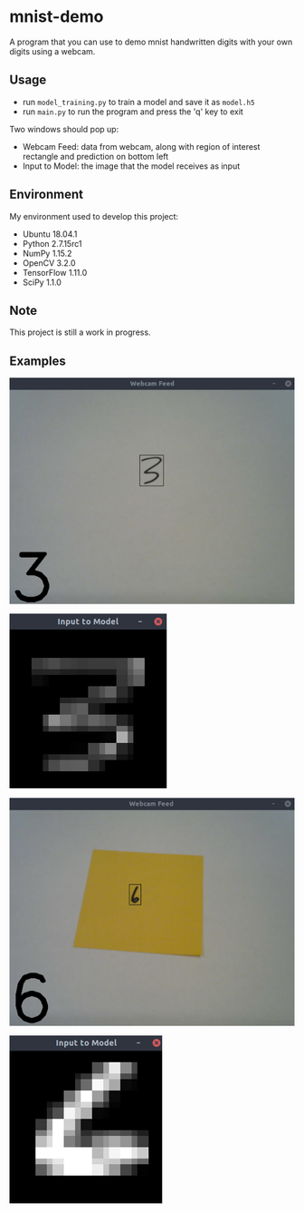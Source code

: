 # mnist-demo

A program that you can use to demo mnist handwritten digits with your own digits using a webcam.

## Usage

- run `model_training.py` to train a model and save it as `model.h5`
- run `main.py` to run the program and press the 'q' key to exit

Two windows should pop up:

- Webcam Feed: data from webcam, along with region of interest rectangle and prediction on bottom left
- Input to Model: the image that the model receives as input

## Environment

My environment used to develop this project:

- Ubuntu 18.04.1
- Python 2.7.15rc1
- NumPy 1.15.2
- OpenCV 3.2.0
- TensorFlow 1.11.0
- SciPy 1.1.0

## Note

This project is still a work in progress.

## Examples

![Alt text](examples/ex1_wf.png)

![Alt text](examples/ex1_itm.png)

![Alt text](examples/ex2_wf.png)

![Alt text](examples/ex2_itm.png)